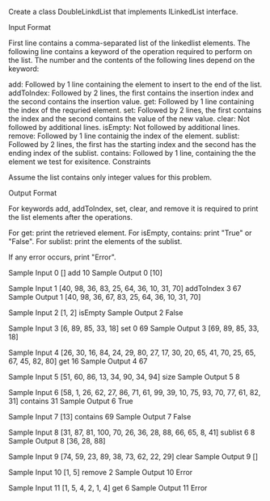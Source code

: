 Create a class DoubleLinkdList that implements ILinkedList interface.

Input Format

First line contains a comma-separated list of the linkedlist elements.
The following line contains a keyword of the operation required to perform on the list.
The number and the contents of the following lines depend on the keyword:

add: Followed by 1 line containing the element to insert to the end of the list.
addToIndex: Followed by 2 lines, the first contains the insertion index and the second contains the insertion value.
get: Followed by 1 line containing the index of the requried element.
set: Followed by 2 lines, the first contains the index and the second contains the value of the new value.
clear: Not followed by additional lines.
isEmpty: Not followed by additional lines.
remove: Followed by 1 line containig the index of the element.
sublist: Followed by 2 lines, the first has the starting index and the second has the ending index of the sublist.
contains: Followed by 1 line, containing the the element we test for exisitence.
Constraints

Assume the list contains only integer values for this problem.

Output Format

For keywords add, addToIndex, set, clear, and remove it is required to print the list elements after the operations.

For get: print the retrieved element.
For isEmpty, contains: print "True" or "False".
For sublist: print the elements of the sublist.

If any error occurs, print "Error".


Sample Input 0
[]
add
10
Sample Output 0
[10]


Sample Input 1
[40, 98, 36, 83, 25, 64, 36, 10, 31, 70]
addToIndex
3
67
Sample Output 1
[40, 98, 36, 67, 83, 25, 64, 36, 10, 31, 70]

Sample Input 2
[1, 2]
isEmpty
Sample Output 2
False


Sample Input 3
[6, 89, 85, 33, 18]
set
0
69
Sample Output 3
[69, 89, 85, 33, 18]


Sample Input 4
[26, 30, 16, 84, 24, 29, 80, 27, 17, 30, 20, 65, 41, 70, 25, 65, 67, 45, 82, 80]
get
16
Sample Output 4
67


Sample Input 5
[51, 60, 86, 13, 34, 90, 34, 94]
size
Sample Output 5
8


Sample Input 6
[58, 1, 26, 62, 27, 86, 71, 61, 99, 39, 10, 75, 93, 70, 77, 61, 82, 31]
contains
31
Sample Output 6
True


Sample Input 7
[13]
contains
69
Sample Output 7
False


Sample Input 8
[31, 87, 81, 100, 70, 26, 36, 28, 88, 66, 65, 8, 41]
sublist
6
8
Sample Output 8
[36, 28, 88]


Sample Input 9
[74, 59, 23, 89, 38, 73, 62, 22, 29]
clear
Sample Output 9
[]


Sample Input 10
[1, 5]
remove
2
Sample Output 10
Error


Sample Input 11
[1, 5, 4, 2, 1, 4]
get
6
Sample Output 11
Error